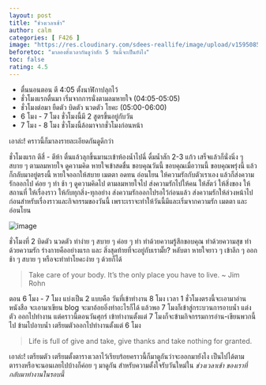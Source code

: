 ```yaml
---
layout: post
title: "ช่วงเวลาเช้า"
author: calm
categories: [ F426 ]
image: "https://res.cloudinary.com/sdees-reallife/image/upload/v1595085669/IMG_20200718_203222.jpg"
beforetoc: "มาลองตั้งเวลากันดูว่าสัก 5 วันนี้จะเป็นยังไง"
toc: false
rating: 4.5
---
```

- ตื่นนอนตอน ตี 4:05 ตั้งนาฬิกาปลุกไว้
- ชั่วโมงแรกตื่นมา เริ่มจากการนั่งตามลมหายใจ (04:05-05:05)
- ชั่วโมงต่อมา ยืดตัว บิดตัว นวดตัว โยคะ (05:00-06:00)
- 6 โมง - 7 โมง ชั่วโมงนี้มี 2 สูตรขึ้นอยู่กับวัน
- 7 โมง - 8 โมง ชั่วโมงนี้ล้อมาจากชั่วโมงก่อนหน้า

เอาล่ะ! คราวนี้ก็มาลงรายละเอียดกันดูดีกว่า

ชั่วโมงแรก ตีสี่ - ตีห้า ตื่นแล้วลุกขึ้นมานะเข้าห้องน้ำไปฉี่ ดื่มน้ำสัก 2-3 แก้ว เสร็จแล้วก็นั่งนิ่ง ๆ สบาย ๆ ตามลมหายใจ ดูความคิด หายใจเข้าสดชื่น ขอบคุณวันนี้ ขอบคุณเมื่อวานนี้ ขอบคุณพรุ่งนี้ แล้วก็กลับมาอยู่ตรงนี้ หายใจออกให้สบาย เมตตา อดทน อ่อนโยน ให้ความรักกับตัวเราเอง แล้วก็ส่งความรักออกไป ค่อย ๆ ทำ ช้า ๆ ดูความคิดไป ตามลมหายใจไป ส่งความรักไปให้คน ให้สัตว์ ให้สิ่งของ ให้สถานที่ ให้เรื่องราว ให้กับทุกสิ่ง-ทุกอย่าง ส่งความรักออกไปรอไว้ก่อนแล้ว ส่งความรักให้ล่วงหน้าไปก่อนสำหรับเรื่องราวและกิจกรรมของวันนี้ เพราะเราจะทำให้วันนี้มีและเริ่มจากความรัก เมตตา และ อ่อนโยน

![image](https://res.cloudinary.com/sdees-reallife/image/upload/v1590073462/1590046254877.png)

ชั่วโมงที่ 2 บิดตัว นวดตัว ท่าง่าย ๆ สบาย ๆ ค่อย ๆ ทำ ทำด้วยความรู้สึกขอบคุณ ทำด้วยความสุข ทำด้วยความรัก ร่างกายคืออย่างแรก และ สิ่งสุดท้ายที่จะอยู่กับเรามั๊ย? หลับตา หายใจยาว ๆ เข้าลึก ๆ ออกช้า ๆ สบาย ๆ หรือจะทำท่าโยคะง่าย ๆ ด้วยก็ได้

> Take care of your body. It’s the only place you have to live. ~ Jim Rohn

ตอน 6 โมง - 7 โมง แบ่งเป็น 2 แบบคือ วันที่เข้าทำงาน 8 โมง เวลา 1 ชั่วโมงตรงนี้จะเอามาอ่านหนังสือ จะเอามาเขียน blog จะมาอ้อยอิ่งทำอะไรก็ได้ แล้วพอ 7 โมงก็เข้าสู่กระบวนการอาบน้ำ แต่งตัว ออกไปทำงาน แต่คราวนี้ตอนวันศุกร์ เข้าทำงานตั้งแต่ 7 โมงก็จะข้ามกิจกรรมการอ่าน-เขียนพวกนี้ไป ข้ามไปอาบน้ำ เตรียมตัวออกไปทำงานตั้งแต่ 6 โมง

> Life is full of give and take, give thanks and take nothing for granted.

เอาล่ะ! เตรียมตัว เตรียมตั้งตารางเวลาไว้เรียบร้อยคราวนี้ก็มาดูกันว่าจะออกมายังไง เป็นไปได้ตามตารางหรือจะนอนเลยไปบ้างก็ค่อย ๆ มาดูกัน สำหรับความตั้งใจรับวันใหม่ใน *ช่วงเวลาเช้า ของเราที่กลับมาทำงานในรอบนี้*
